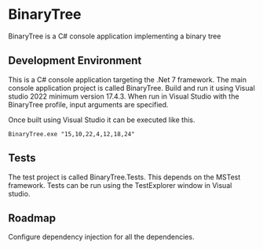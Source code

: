 # BinaryTree

BinaryTree is a C# console application implementing a binary tree

## Development Environment

This is a C# console application targeting the .Net 7 framework. The main console application project is called BinaryTree. Build and run it using Visual studio 2022 minimum version 17.4.3. When run in Visual Studio with the BinaryTree profile, input arguments are specified.

Once built using Visual Studio it can be executed like this.

```
BinaryTree.exe "15,10,22,4,12,18,24"
```

## Tests

The test project is called BinaryTree.Tests. This depends on the MSTest framework. Tests can be run using the TestExplorer window in Visual studio.

## Roadmap

Configure dependency injection for all the dependencies.